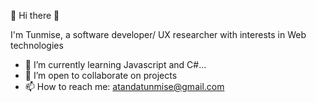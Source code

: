 🔗 Hi there 👋

I'm Tunmise, a software developer/ UX researcher with interests in Web technologies

- 🔭 I’m currently learning Javascript and C#...
- 👯 I’m open to collaborate on projects
- 📫 How to reach me: atandatunmise@gmail.com
